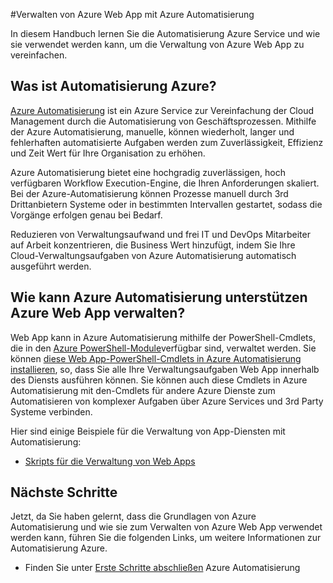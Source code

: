 <properties
    pageTitle="Verwalten von Azure Web App mit Azure Automatisierung | Microsoft Azure"
    description="Erfahren Sie, wie der Dienst Azure Automatisierung zur Azure Web App verwalten."
    services="app-service\web, automation"
    documentationCenter=""
    authors="mgoedtel"
    manager="jwhit"
    editor=""/>

<tags
    ms.service="app-service-web"
    ms.workload="web"
    ms.tgt_pltfrm="na"
    ms.devlang="na"
    ms.topic="article"
    ms.date="07/29/2016"
    ms.author="magoedte;csand"/>

#<a name="managing-azure-web-app-using-azure-automation"></a>Verwalten von Azure Web App mit Azure Automatisierung

In diesem Handbuch lernen Sie die Automatisierung Azure Service und wie sie verwendet werden kann, um die Verwaltung von Azure Web App zu vereinfachen.

## <a name="what-is-azure-automation"></a>Was ist Automatisierung Azure?

[Azure Automatisierung](../automation/automation-intro.md) ist ein Azure Service zur Vereinfachung der Cloud Management durch die Automatisierung von Geschäftsprozessen. Mithilfe der Azure Automatisierung, manuelle, können wiederholt, langer und fehlerhaften automatisierte Aufgaben werden zum Zuverlässigkeit, Effizienz und Zeit Wert für Ihre Organisation zu erhöhen.

Azure Automatisierung bietet eine hochgradig zuverlässigen, hoch verfügbaren Workflow Execution-Engine, die Ihren Anforderungen skaliert. Bei der Azure-Automatisierung können Prozesse manuell durch 3rd Drittanbietern Systeme oder in bestimmten Intervallen gestartet, sodass die Vorgänge erfolgen genau bei Bedarf.

Reduzieren von Verwaltungsaufwand und frei IT und DevOps Mitarbeiter auf Arbeit konzentrieren, die Business Wert hinzufügt, indem Sie Ihre Cloud-Verwaltungsaufgaben von Azure Automatisierung automatisch ausgeführt werden.


## <a name="how-can-azure-automation-help-manage-azure-web-app"></a>Wie kann Azure Automatisierung unterstützen Azure Web App verwalten?

Web App kann in Azure Automatisierung mithilfe der PowerShell-Cmdlets, die in den [Azure PowerShell-Module](../powershell-install-configure.md)verfügbar sind, verwaltet werden. Sie können [diese Web App-PowerShell-Cmdlets in Azure Automatisierung installieren](https://azure.microsoft.com/blog/announcing-azure-resource-manager-support-azure-automation-runbooks/), so, dass Sie alle Ihre Verwaltungsaufgaben Web App innerhalb des Diensts ausführen können. Sie können auch diese Cmdlets in Azure Automatisierung mit den-Cmdlets für andere Azure Dienste zum Automatisieren von komplexer Aufgaben über Azure Services und 3rd Party Systeme verbinden.

Hier sind einige Beispiele für die Verwaltung von App-Diensten mit Automatisierung:

* [Skripts für die Verwaltung von Web Apps](https://azure.microsoft.com/documentation/scripts/)

## <a name="next-steps"></a>Nächste Schritte

Jetzt, da Sie haben gelernt, dass die Grundlagen von Azure Automatisierung und wie sie zum Verwalten von Azure Web App verwendet werden kann, führen Sie die folgenden Links, um weitere Informationen zur Automatisierung Azure.

* Finden Sie unter [Erste Schritte abschließen](../automation/automation-first-runbook-graphical.md) Azure Automatisierung
